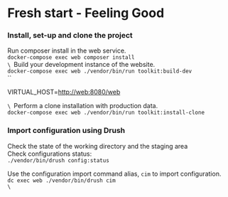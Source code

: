 # Fresh start - Feeling Good

### Install, set-up and clone the project

Run composer install in the web service.\
`docker-compose exec web composer install`\
``\
``Build your development instance of the website.\
`docker-compose exec web ./vendor/bin/run toolkit:build-dev`\
``

VIRTUAL\_HOST=[http://web:8080/web](http://web:8080/web)

``\
``Perform a clone installation with production data.\
`docker-compose exec web ./vendor/bin/run toolkit:install-clone`

### Import configuration using Drush

Check the state of the working directory and the staging area\
Check configurations status:\
`./vendor/bin/drush config:status`

Use the configuration import command alias, `cim` to import configuration.\
`dc exec web ./vendor/bin/drush cim`\
``\
``
